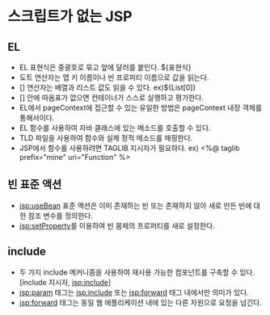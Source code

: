 # 스크립트가 없는 JSP
## EL
* EL 표현식은 중괄호로 묶고 앞에 달러를 붙인다. ${표현식}
* 도트 연산자는 맵 키 이름이나 빈 프로퍼티 이름으로 값을 읽는다.
* [] 연산자는 배열과 리스트 값도 읽을 수 있다. ex)${List[0]}
* [] 안에 따옴표가 없으면 컨테이너가 스스로 실행하고 평가한다.
* EL에서 pageContext에 접근할 수 있는 유일한 방법은 pageContext 내장 객체를 통해서이다.
* EL 함수를 사용하여 자바 클래스에 있는 메소드를 호출할 수 있다.
* TLD 파일을 사용하여 함수와 실제 정적 메소드를 매핑한다.
* JSP에서 함수를 사용하려면 TAGLIB 지시자가 필요하다. ex) <%@ taglib prefix="mine" uri="Function" %>

## 빈 표준 액션
* <jsp:useBean> 표준 액션은 이미 존재하는 빈 또는 존재하지 않아 새로 만든 빈에 대한 참조 변수를 정의한다.
* <jsp:setProperty>를 이용하여 빈 몸체의 프로퍼티를 새로 설정한다.

## include
* 두 가지 include 메커니즘을 사용하여 재사용 가능한 컴포넌트를 구축할 수 있다. [include 지시자, <jsp:include>]
* <jsp:param> 태그는 <jsp:include> 또는 <jsp:forward> 태그 내에서만 의미가 있다.
* <jsp:forward> 태그는 동일 웹 애플리케이션 내에 있는 다른 자원으로 요청을 넘긴다. 
